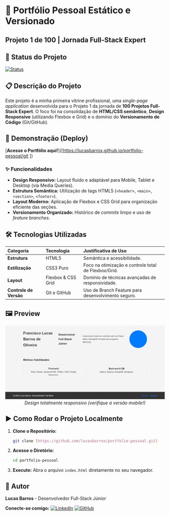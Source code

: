 # 🚀 Portfólio Pessoal Estático e Versionado
## Projeto 1 de 100 | Jornada Full-Stack Expert

## 🌟 Status do Projeto
[![Status](https://img.shields.io/badge/STATUS-CONCLUÍDO-success)](https://github.com/lucasbarrox/portfolio-pessoal)

## 📋 Descrição do Projeto
Este projeto é a minha primeira vitrine profissional, uma *single-page application* desenvolvida para o Projeto 1 da jornada de **100 Projetos Full-Stack Expert**. O foco foi na consolidação de **HTML/CSS semântico**, **Design Responsivo** (utilizando Flexbox e Grid) e o domínio do **Versionamento de Código** (Git/GitHub).

## 🔗 Demonstração (Deploy)
[**Acesse o Portfólio aqui!**]([https://lucasbarrox.github.io/portfolio-pessoal/git ])

### ✨ Funcionalidades
* **Design Responsivo:** Layout fluido e adaptável para Mobile, Tablet e Desktop (via Media Queries).
* **Estrutura Semântica:** Utilização de tags HTML5 (`<header>`, `<main>`, `<section>`, `<footer>`).
* **Layout Moderno:** Aplicação de Flexbox e CSS Grid para organização eficiente das seções.
* **Versionamento Organizado:** Histórico de *commits* limpo e uso de *feature branches*.

## 🛠️ Tecnologias Utilizadas
| Categoria | Tecnologia | Justificativa de Uso |
| :--- | :--- | :--- |
| **Estrutura** | HTML5 | Semântica e acessibilidade. |
| **Estilização** | CSS3 Puro | Foco na otimização e controle total de Flexbox/Grid. |
| **Layout** | Flexbox & CSS Grid | Domínio de técnicas avançadas de responsividade. |
| **Controle de Versão** | Git e GitHub | Uso de Branch Feature para desenvolvimento seguro. |

## 🖼️ Preview

<p align="center">
  <img src="assets/preview-desktop.png" alt="Visualização em Desktop" width="800"/>
  <br>
  <em>Design totalmente responsivo (verifique a versão mobile!)</em>
</p>

## ▶️ Como Rodar o Projeto Localmente
1.  **Clone o Repositório:**
    ```bash
    git clone [https://github.com/lucasbarrox/portfolio-pessoal.git]
    ```
2.  **Acesse o Diretório:**
    ```bash
    cd portfolio-pessoal
    ```
3.  **Execute:**
    Abra o arquivo `index.html` diretamente no seu navegador.

## 👤 Autor

**Lucas Barros** - Desenvolvedor Full-Stack Júnior
<br>

**Conecte-se comigo:**
[![LinkedIn](https://img.shields.io/badge/LinkedIn-0077B5?style=for-the-badge&logo=linkedin&logoColor=white)]([https://www.linkedin.com/in/lucasbarrox/])
[![GitHub](https://img.shields.io/badge/GitHub-100000?style=for-the-badge&logo=github&logoColor=white)]([https://github.com/lucasbarrox])